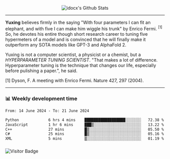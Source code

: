 <div align="center">
    <img align="center" src="https://github-readme-stats.vercel.app/api?username=idocx&show_icons=true&count_private=true&hide_border=true" alt="idocx's Github Stats"></img>
</div>

---

**Yuxing** believes firmly in the saying "With four parameters I can fit an elephant, and with five I can make him wiggle his trunk" by Enrico Fermi. <sup>[1]</sup> So, he devotes his entire though short research career to tuning five hypermeters of a model and is convinced that he will finally make it outperform any SOTA models like GPT-3 and AlphaFold 2.

Yuxing is not a computer scientist, a physicist or a chemist, but a *HYPERPARAMETER TUNING SCIENTIST*. "That makes a lot of difference. Hyperparameter tuning is the technique that changes our life, especially before pulishing a paper.", he said.

[1] Dyson, F. A meeting with Enrico Fermi. Nature 427, 297 (2004).


---

### 📊 Weekly development time
<!--START_SECTION:waka-->

```txt
From: 14 June 2024 - To: 21 June 2024

Python             6 hrs 4 mins    ██████████████████░░░░░░░   72.38 %
JavaScript         1 hr 6 mins     ███▒░░░░░░░░░░░░░░░░░░░░░   13.22 %
C++                27 mins         █▒░░░░░░░░░░░░░░░░░░░░░░░   05.50 %
C#                 25 mins         █▒░░░░░░░░░░░░░░░░░░░░░░░   05.16 %
XML                5 mins          ▒░░░░░░░░░░░░░░░░░░░░░░░░   01.19 %
```

<!--END_SECTION:waka-->

### 

![Visitor Badge](https://visitor-badge.laobi.icu/badge?page_id=idocx.idocx)